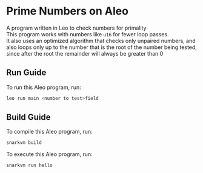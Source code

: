 # Prime Numbers on Aleo

A program written in Leo to check numbers for primality\
This program works with numbers like `u16` for fewer loop passes.\
It also uses an optimized algorithm that checks only unpaired numbers, and also loops only up to the number that is the root of the number being tested, since after the root the remainder will always be greater than 0

## Run Guide

To run this Aleo program, run:
```bash
leo run main <number to test>field
```

## Build Guide

To compile this Aleo program, run:
```bash
snarkvm build
```

To execute this Aleo program, run:
```bash
snarkvm run hello
```
